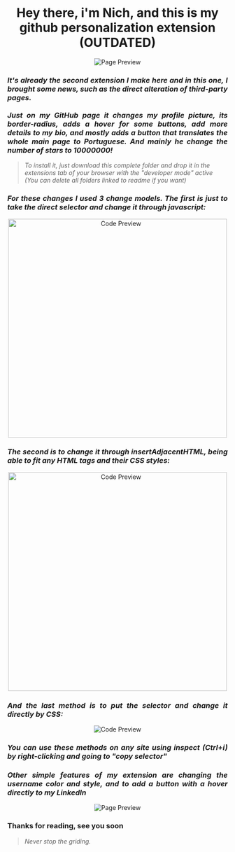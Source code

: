 <h1 align="center"> Hey there, i'm Nich, and this is my github personalization extension 
(OUTDATED)</h1>
 
<p align="center">
  <img src="https://github.com/italicnich/github-extension/blob/main/readmeimg/img-gif.gif" alt="Page Preview">
</p>

<h3 align="justify"> <i>It's already the second extension I make here and in this one, I brought some news, such as the direct alteration of third-party pages. <br> <br> Just on my GitHub page it changes my profile picture, its border-radius, adds a hover for some buttons, add more details to my bio, and mostly adds a button that translates the whole main page to Portuguese. And mainly he change the number of stars to 10000000!</i> </h3>

> *To install it, just download this complete folder and drop it in the extensions tab of your browser with the "developer mode" active (You can delete all folders linked to readme if you want)*

<h3 align="justify"> <i>For these changes I used 3 change models. The first is just to take the direct selector and change it through javascript:</i> </h3>

<p align="center">
  <img src="https://github.com/italicnich/github-extension/blob/main/readmeimg/code1.png" alt="Code Preview" width="500">
</p>

<h3 align="justify"> <i>The second is to change it through insertAdjacentHTML, being able to fit any HTML tags and their CSS styles:</i> </h3>

<p align="center">
  <img src="https://github.com/italicnich/github-extension/blob/main/readmeimg/code2.png" alt="Code Preview"  width="500">
</p>

<h3 align="justify"> <i>And the last method is to put the selector and change it directly by CSS:</i> </h3>

<p align="center">
  <img src="https://github.com/italicnich/github-extension/blob/main/readmeimg/code-3.png" alt="Code Preview">
</p>

<h3 align="justify"> <i>You can use these methods on any site using inspect (Ctrl+i) by right-clicking and going to "copy selector"</i> </h3>

<h3 align="justify"> <i>Other simple features of my extension are changing the username color and style, and to add a button with a hover directly to my LinkedIn</i> </h3>

<p align="center">
  <img src="https://github.com/italicnich/github-extension/blob/main/readmeimg/img-gif-2.gif" alt="Page Preview">
</p>  
 
<h3 align="justify">
Thanks for reading, see you soon
</h3>

> *Never stop the griding.*
 
